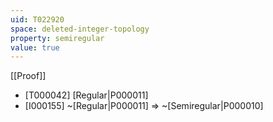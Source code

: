 ```yaml
---
uid: T022920
space: deleted-integer-topology
property: semiregular
value: true
---
```

[[Proof]]

* [T000042] [Regular|P000011]
* [I000155] ~[Regular|P000011] => ~[Semiregular|P000010]

